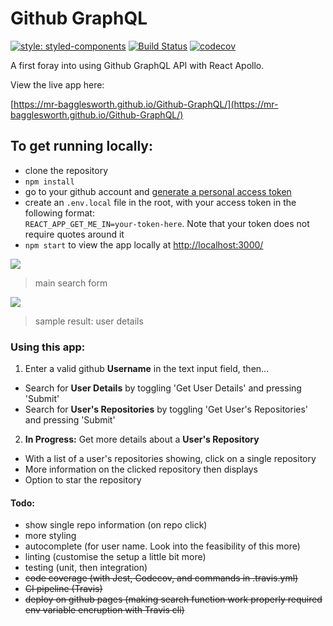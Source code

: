 # Github GraphQL

[![style: styled-components](https://img.shields.io/badge/style-%F0%9F%92%85%20styled--components-orange.svg?colorB=daa357&colorA=db748e)](https://github.com/styled-components/styled-components)
[![Build Status](https://travis-ci.org/mr-bagglesworth/Github-GraphQL.svg?branch=master)](https://travis-ci.org/mr-bagglesworth/Github-GraphQL)
[![codecov](https://codecov.io/gh/mr-bagglesworth/Github-GraphQL/branch/master/graph/badge.svg)](https://codecov.io/gh/mr-bagglesworth/Github-GraphQL)

A first foray into using Github GraphQL API with React Apollo.

View the live app here:

[https://mr-bagglesworth.github.io/Github-GraphQL/](https://mr-bagglesworth.github.io/Github-GraphQL/)

## To get running locally:
- clone the repository
- `npm install`
- go to your github account and [generate a personal access token](https://help.github.com/en/articles/creating-a-personal-access-token-for-the-command-line)
- create an `.env.local` file in the root, with your access token in the following format:  
  `REACT_APP_GET_ME_IN=your-token-here`. Note that your token does not require quotes around it
- `npm start` to view the app locally at [http://localhost:3000/](http://localhost:3000/)


![](https://i.imgur.com/IPVxZ7I.png)
> main search form

![](https://i.imgur.com/bM19p43.png)
> sample result: user details


### Using this app:
1. Enter a valid github **Username** in the text input field, then...
- Search for **User Details** by toggling 'Get User Details' and pressing 'Submit'
- Search for **User's Repositories** by toggling 'Get User's Repositories' and pressing 'Submit'

2. **In Progress:** Get more details about a **User's Repository**
- With a list of a user's repositories showing, click on a single repository
- More information on the clicked repository then displays
- Option to star the repository

#### Todo:
- show single repo information (on repo click)
- more styling
- autocomplete (for user name. Look into the feasibility of this more)
- linting (customise the setup a little bit more)
- testing (unit, then integration)
- ~~code coverage (with Jest, Codecov, and commands in .travis.yml)~~
- ~~CI pipeline (Travis)~~
- ~~deploy on github pages (making search function work properly required env variable encruption with Travis cli)~~